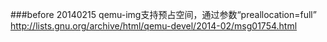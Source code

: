 ###before 20140215
qemu-img支持预占空间，通过参数“preallocation=full”
http://lists.gnu.org/archive/html/qemu-devel/2014-02/msg01754.html
